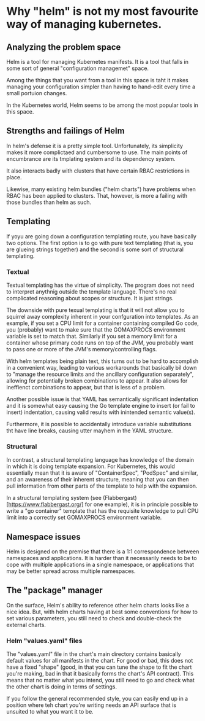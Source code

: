 # Why "helm" is not my most favourite way of managing kubernetes.

## Analyzing the problem space

Helm is a tool for managing Kubernetes manifests. It is a tool that falls in some sort of general "configuration managemet" space.

Among the things that you want from a tool in this space is taht it makes managing your configuration simpler than having to hand-edit every time a small portuion changes.

In the Kubernetes world, Helm seems to be among the most popular tools in this space.

## Strengths and failings of Helm

In helm's defense it is a pretty simple tool. Unfortunately, its simplicity makes it more complictaed and cumbersome to use. The main points of encumbrance are its tmplating system and its dependency system.

It also interacts badly with clusters that have certain RBAC restrictions in place.

Likewise, many existing helm bundles ("helm charts") have problems when RBAC has been applied to clusters. That, however, is more a failing with those bundles than helm as such.

## Templating

If yoyu are going down a configuration templating route, you have basically two options. The first option is to go with pure text templating (that is, you are glueing strings together) and the second is some sort of structural templating.

### Textual

Textual templating has the virtue of simplicity. The program does not need to interpret anythnig outside the template language. There's no real complicated reasoning about scopes or structure. It is just strings.

The downside with pure texual templating is that it will not allow you to squirrel away complexity inherent in your confguration into templates. As an example, if you set a CPU limit for a container containing compiled Go code, you (probably) want to make sure that the GOMAXPROCS environment variable is set to match that. Similarly if you set a memory limit for a container whose primary code runs on top of the JVM, you probably want to pass one or more of the JVM's memory/controlling flags.

With helm templates being plain text, this turns out to be hard to accomplish in a convenient way, leading to various workarounds that basically bil down to "manage the resource limits and the ancillary configuration separately", allowing for potentially broken combinations to appear. It also allows for ineffienct combinations to appear, but that is less of a problem.

Another possible issue is that YAML has semantically significant indentation and it is somewhat easy causing the Go template engine to insert (or fail to insert) indentation, causing valid results with inintended semantic value(s).

Furthermore, it is possible to accidentally introduce variable substitutions tht have line breaks, causing utter mayhem in the YAML structure.

### Structural

In contrast, a structural templating language has knowledge of the domain in which it is doing template expansion. For Kubernetes, this would essentially mean that it is aware of "ContainerSpec", "PodSpec" and similar, and an awareness of their inherent structure, meaning that you can then pull information from other parts of the template to help with the expansion.

In a structural templating system (see (Flabbergast)[https://www.flabbergast.org/] for one example), it is in principle possible to write a "go container" template that has the requisite knowledge to pull CPU limit into a correctly set GOMAXPROCS environment variable. 

## Namespace issues

Helm is designed on the premise that there is a 1:1 correspondence between namespaces and applications. It is harder than it necessarily needs to be to cope with multiple applications in a single namespace, or applications that may be better spread across multiple namespaces.

## The "package" manager

On the surface, Helm's ability to reference other helm charts looks like a nice idea. But, with helm charts having at best some conventions for how to set various parameters, you still need to check and double-check the external charts.

### Helm "values.yaml" files

The "values.yaml" file in the chart's main directory contains basically default values for all manifests in the chart. For good or bad, this does not have a fixed "shape" (good, in that you can tune the shape to fit the chart you're making, bad in that it basically forms the chart's API contract). This means that no matter what you intend, you still need to go and check what the other chart is doing in terms of settings.

If you follow the general recommended style, you can easily end up in a position where teh chart you're writing needs an API surface that is unsuited to what you want it to be.
